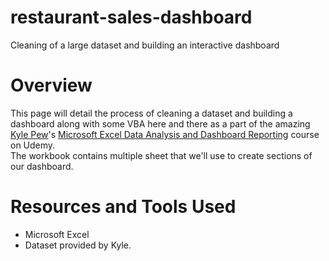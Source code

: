 # restaurant-sales-dashboard
  Cleaning of a large dataset and building an interactive dashboard

# Overview 
This page will detail the process of cleaning a dataset and building a dashboard along with some VBA here and there as a part of the amazing [Kyle Pew](https://www.linkedin.com/in/kylepew/)'s [Microsoft Excel Data Analysis and Dashboard Reporting](https://www.udemy.com/course/microsoft-excel-data-analysis-and-dashboard-reporting/) course on Udemy.  
The workbook contains multiple sheet that we'll use to create sections of our dashboard.  

# Resources and Tools Used 
- Microsoft Excel 
- Dataset provided by Kyle.
